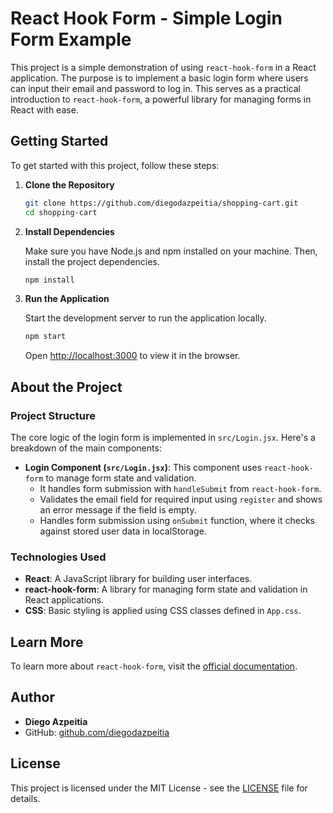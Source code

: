 # React Hook Form - Simple Login Form Example

This project is a simple demonstration of using `react-hook-form` in a React application. The purpose is to implement a basic login form where users can input their email and password to log in. This serves as a practical introduction to `react-hook-form`, a powerful library for managing forms in React with ease.

## Getting Started

To get started with this project, follow these steps:

1. **Clone the Repository**

   ```bash
   git clone https://github.com/diegodazpeitia/shopping-cart.git
   cd shopping-cart
   ```

2. **Install Dependencies**

   Make sure you have Node.js and npm installed on your machine. Then, install the project dependencies.

   ```bash
   npm install
   ```

3. **Run the Application**

   Start the development server to run the application locally.

   ```bash
   npm start
   ```

   Open [http://localhost:3000](http://localhost:3000) to view it in the browser.

## About the Project

### Project Structure

The core logic of the login form is implemented in `src/Login.jsx`. Here's a breakdown of the main components:

- **Login Component (`src/Login.jsx`)**: This component uses `react-hook-form` to manage form state and validation.
  - It handles form submission with `handleSubmit` from `react-hook-form`.
  - Validates the email field for required input using `register` and shows an error message if the field is empty.
  - Handles form submission using `onSubmit` function, where it checks against stored user data in localStorage.

### Technologies Used

- **React**: A JavaScript library for building user interfaces.
- **react-hook-form**: A library for managing form state and validation in React applications.
- **CSS**: Basic styling is applied using CSS classes defined in `App.css`.

## Learn More

To learn more about `react-hook-form`, visit the [official documentation](https://react-hook-form.com/).

## Author

- **Diego Azpeitia**
- GitHub: [github.com/diegodazpeitia](https://github.com/diegodazpeitia)

## License

This project is licensed under the MIT License - see the [LICENSE](LICENSE) file for details.
